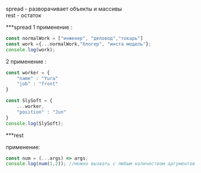 spread - разворачивает объекты и массивы   
rest - остаток 

***spread
1 применение :
```js 
const normalWork = ["инженер", "деловод","токарь"]
const work ={...normalWork,"блогер", "инста модель"};
console.log(work);
```

2 применение :
```js
const worker = {
	"name" : "Yura"
	"job" : "front"
}

const SlySoft = {
	...worker,
	"position" : "Jun"
}
console.log(SlySoft);
```

***rest

применение:

```js
const num = (...args) => args;
console.log(num(1,2)); //можно вызвать с любым количеством аргументов 
```


